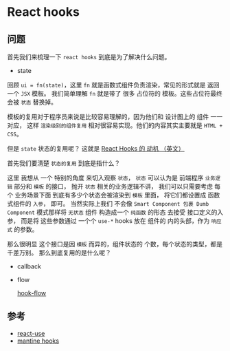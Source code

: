 # React hooks

## 问题

首先我们来梳理一下 `react hooks` 到底是为了解决什么问题。

- state

回顾 `ui = fn(state)`，这里 `fn` 就是函数式组件负责渲染，常见的形式就是 返回一个 `JSX` 模板。 我们简单理解 `fn` 就是带了 很多 占位符的 模板。这些占位符最终会被 `状态` 替换掉。

模板的复用对于程序员来说是比较容易理解的，因为他们和 设计图上的 组件 一一对应， 这样 `渲染级别的组件复用` 相对很容易实现。他们的内容其实主要就是 `HTML + CSS`。

但是 `state` 状态的复用呢？ 这就是 [React Hooks 的 动机 （英文）](https://reactjs.org/docs/hooks-intro.html#motivation)

首先我们要清楚 `状态的复用` 到底是指什么？

这里 我想从 一个 特别的角度 来切入观察 `状态`， `状态` 可以认为是 前端程序 `业务逻辑` 部分和 `模板` 的接口， 抛开 `状态` 相关的业务逻辑不讲， 我们可以只需要考虑 每个 业务场景下面 到底有多少个状态会被渲染到 `模板` 里面， 将它们都设置成 函数式组件的 `入参`， 即可。 当然实际上我们 不会像 `Smart Component 包裹 Dumb Component` 模式那样将 `无状态` 组件 构造成一个 `纯函数` 的形态 去接受 接口定义的入参， 而是将 这些参数通过 一个个 `use-*` hooks 放在 组件的 内的头部，作为 `响应式` 的参数。

那么很明显 这个接口是因 `模板` 而异的，组件状态的 个数，每个状态的类型，都是千差万别。 那么到底复用的是什么呢？

- callback

- flow

  [hook-flow](https://github.com/donavon/hook-flow)

## 参考

- [react-use](https://streamich.github.io/react-use/)
- [mantine hooks](https://mantine.dev/hooks/)
